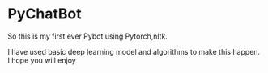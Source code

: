 # PyChatBot
So this is my first ever Pybot using Pytorch,nltk.

I have used basic deep learning model and algorithms to make this happen.
I hope you will enjoy
